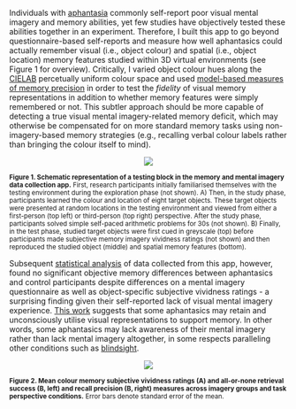 Individuals with [aphantasia](https://aphantasia.com/what-is-aphantasia/) commonly self-report poor visual mental imagery and memory abilities, yet few studies have objectively tested these abilities together in an experiment. Therefore, I built this app to go beyond questionnaire-based self-reports and measure how well aphantasics could actually remember visual (i.e., object colour) and spatial (i.e., object location) memory features studied within 3D virtual environments (see Figure 1 for overview). Critically, I varied object colour hues along the [CIELAB](https://www.hunterlab.com/blog/what-is-cielab-color-space/) percetually uniform colour space and used [model-based measures of memory precision](https://www.ncbi.nlm.nih.gov/pmc/articles/PMC2588137/) in order to test the _fidelity_ of visual memory representations in addition to whether memory features were simply remembered or not. This subtler approach should be more capable of detecting a true visual mental imagery-related memory deficit, which may otherwise be compensated for on more standard memory tasks using non-imagery-based memory strategies (e.g., recalling verbal colour labels rather than bringing the colour itself to mind).


<p align="center">
  <img src="https://github.com/Michael-Siena/Memory-And-Mental-Imagery-App/assets/49949052/7bfc0fb5-c1e9-4508-9f97-f608407fb65a" />
</p>

<small>**Figure 1. Schematic representation of a testing block in the memory and mental imagery data collection app.**
First, research participants initially familiarised themselves with the testing environment during the exploration phase (not shown). A) Then, in the study phase, participants learned the colour and location of eight target objects. These target objects were presented at random locations in the testing environment and viewed from either a first-person (top left) or third-person (top right) perspective. After the study phase, participants solved simple self-paced arithmetic problems for 30s (not shown). B) Finally, in the test phase, studied target objects were first cued in greyscale (top) before participants made subjective memory imagery vividness ratings (not shown) and then reproduced the studied object (middle) and spatial memory features (bottom).</small>

Subsequent [statistical analysis](https://github.com/Michael-Siena/Aphantasia-Study-Analysis) of data collected from this app, however, found no significant objective memory differences between aphantasics and control participants despite differences on a mental imagery questionnaire as well as object-specific subjective vividness ratings - a surprising finding given their self-reported lack of visual mental imagery experience. [This work](https://direct.mit.edu/jocn/article-abstract/doi/10.1162/jocn_a_02120/119441/Metacognitive-Awareness-and-the-Subjective?redirectedFrom=fulltext) suggests that some aphantasics may retain and unconsciously utilise visual representations to support memory. In other words, some aphantasics may lack awareness of their mental imagery rather than lack mental imagery altogether, in some respects paralleling other conditions such as [blindsight](https://www.ncbi.nlm.nih.gov/pmc/articles/PMC5493986/). 

<p align="center">
  <img src=https://github.com/Michael-Siena/Memory-And-Mental-Imagery-Test-App/assets/49949052/d3f102d8-450b-41c2-a33f-7bf607b9ce6f" />
</p>

<small>**Figure 2. Mean colour memory subjective vividness ratings (A) and all-or-none retrieval success (B, left) and recall precision (B, right) measures across imagery groups and task perspective conditions.** Error bars denote standard error of the mean.
